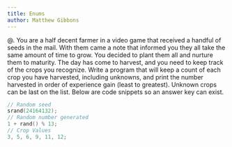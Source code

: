 ```yaml
---
title: Enums
author: Matthew Gibbons
---
```


@. You are a half decent farmer in a video game that received a handful of seeds in the mail. With them came a note that informed you they all take the same amount of time to grow. You decided to plant them all and nurture them to maturity. The day has come to harvest, and you need to keep track of the crops you recognize. Write a program that will keep a count of each crop you have harvested, including unknowns, and print the number harvested in order of experience gain (least to greatest). Unknown crops can be last on the list. Below are code snippets so an answer key can exist.

``` c
// Random seed
srand(24164132);
// Random number generated
1 + rand() % 13;
// Crop Values
3, 5, 6, 9, 11, 12;
```